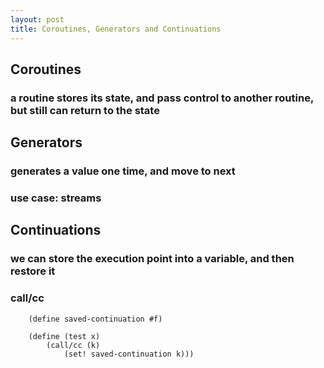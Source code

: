 ```yaml
---
layout: post
title: Coroutines, Generators and Continuations
---
```


## Coroutines
### a routine stores its state, and pass control to another routine, but still can return to the state

## Generators
### generates a value one time, and move to next
### use case: streams

## Continuations
### we can store the execution point into a variable, and then restore it
### call/cc
```
    (define saved-continuation #f)

    (define (test x) 
        (call/cc (k) 
            (set! saved-continuation k)))
```